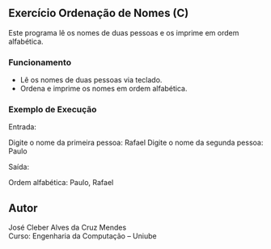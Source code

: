 ## Exercício Ordenação de Nomes (C)

Este programa lê os nomes de duas pessoas e os imprime em ordem alfabética.

### Funcionamento

- Lê os nomes de duas pessoas via teclado.
- Ordena e imprime os nomes em ordem alfabética.

### Exemplo de Execução

Entrada:

Digite o nome da primeira pessoa: Rafael Digite o nome da segunda pessoa: Paulo

Saída:

Ordem alfabética: Paulo, Rafael

## Autor
José Cleber Alves da Cruz Mendes  
Curso: Engenharia da Computação – Uniube
